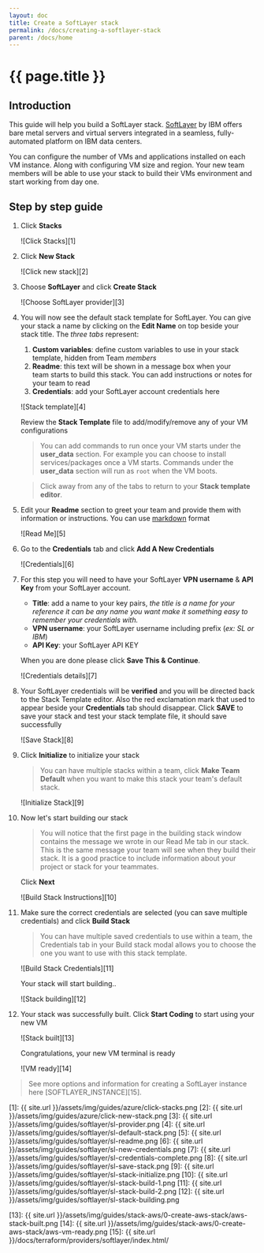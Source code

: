 ```yaml
---
layout: doc
title: Create a SoftLayer stack
permalink: /docs/creating-a-softlayer-stack
parent: /docs/home
---
```


# {{ page.title }}

## Introduction

This guide will help you build a SoftLayer stack. [SoftLayer](http://www.softlayer.com/) by IBM offers bare metal servers and virtual servers integrated in a seamless, fully-automated platform on IBM data centers.

You can configure the number of VMs and applications installed on each VM instance. Along with configuring VM size and region. Your new team members will be able to use your stack to build their VMs environment and start working from day one.

## Step by step guide

1. Click **Stacks**

    ![Click Stacks][1]

1. Click **New Stack**

    ![Click new stack][2]

2. Choose **SoftLayer** and click **Create Stack**

    ![Choose SoftLayer provider][3]

3. You will now see the default stack template for SoftLayer. You can give your stack a name by clicking on the **Edit Name** on top beside your stack title. The _three tabs_ represent:

    1.  **Custom variables**: define custom variables to use in your stack template, hidden from Team _members_
    2.  **Readme**: this text will be shown in a message box when your team starts to build this stack. You can add instructions or notes for your team to read
    3.  **Credentials**: add your SoftLayer account credentials here

    ![Stack template][4]

    Review the **Stack Template** file to add/modify/remove any of your VM configurations

    >You can add commands to run once your VM starts under the **user_data** section. For example you can choose to install services/packages once a VM starts. Commands under the **user_data** section will run as `root` when the VM boots.

    >Click away from any of the tabs to return to your **Stack template editor**.

4.  Edit your **Readme** section to greet your team and provide them with information or instructions. You can use [markdown](https://en.wikipedia.org/wiki/Markdown) format

    ![Read Me][5]

5.  Go to the **Credentials** tab and click **Add A New Credentials**

    ![Credentials][6]

6.  For this step you will need to have your SoftLayer **VPN username** & **API Key** from your SoftLayer account.

    - **Title**: add a name to your key pairs, _the title is a name for your reference it can be any name you want make it something easy to remember your credentials with._ 
    - **VPN username**: your SoftLayer username including prefix (_ex: SL or IBM_)
    - **API Key**: your SoftLayer API KEY

    When you are done please click **Save This & Continue**.

    ![Credentials details][7]

7. Your SoftLayer credentials will be **verified** and you will be directed back to the Stack Template editor. Also the red exclamation mark that used to appear beside your **Credentials** tab should disappear. Click **SAVE** to save your stack and test your stack template file, it should save successfully

    ![Save Stack][8]

8. Click **Initialize** to initialize your stack

    > You can have multiple stacks within a team, click **Make Team Default** when you want to make this stack your team's default stack.

   ![Initialize Stack][9]

9. Now let's start building our stack

    > You will notice that the first page in the building stack window contains the message we wrote in our Read Me tab in our stack. This is the same message your team will see when they build their stack. It is a good practice to include information about your project or stack for your teammates.

    Click **Next**

   ![Build Stack Instructions][10]

10. Make sure the correct credentials are selected (you can save multiple credentials) and click **Build Stack**

    > You can have multiple saved credentials to use within a team, the Credentials tab in your Build stack modal allows you to choose the one you want to use with this stack template.

    ![Build Stack Credentials][11]

    Your stack will start building..

    ![Stack building][12]

11. Your stack was successfully built. Click **Start Coding** to start using your new VM

    ![Stack built][13]

    Congratulations, your new VM terminal is ready

    ![VM ready][14]

> See more options and information for creating a SoftLayer instance here [SOFTLAYER_INSTANCE][15].

[1]: {{ site.url }}/assets/img/guides/azure/click-stacks.png
[2]: {{ site.url }}/assets/img/guides/azure/click-new-stack.png
[3]: {{ site.url }}/assets/img/guides/softlayer/sl-provider.png
[4]: {{ site.url }}/assets/img/guides/softlayer/sl-default-stack.png
[5]: {{ site.url }}/assets/img/guides/softlayer/sl-readme.png
[6]: {{ site.url }}/assets/img/guides/softlayer/sl-new-credentials.png
[7]: {{ site.url }}/assets/img/guides/softlayer/sl-credentials-complete.png
[8]: {{ site.url }}/assets/img/guides/softlayer/sl-save-stack.png
[9]: {{ site.url }}/assets/img/guides/softlayer/sl-stack-initialize.png
[10]: {{ site.url }}/assets/img/guides/softlayer/sl-stack-build-1.png
[11]: {{ site.url }}/assets/img/guides/softlayer/sl-stack-build-2.png
[12]: {{ site.url }}/assets/img/guides/softlayer/sl-stack-building.png

[13]: {{ site.url }}/assets/img/guides/stack-aws/0-create-aws-stack/aws-stack-built.png
[14]: {{ site.url }}/assets/img/guides/stack-aws/0-create-aws-stack/aws-vm-ready.png
[15]: {{ site.url }}/docs/terraform/providers/softlayer/index.html/
